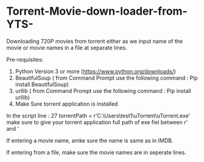 # Torrent-Movie-down-loader-from-YTS-
Downloading 720P movies from torrent either as we input name of the movie or movie names in a file at separate lines.

Pre-requisites:
1) Python Version 3 or more (https://www.python.org/downloads/)
2) BeautifulSoup ( from Command Prompt use the following command : Pip install BeautifulSoup)
3) urllib ( from Command Prompt use the following command : Pip install urllib)
4) Make Sure torrent application is installed

In the script line : 27 torrentPath = r'C:\Users\test1\uTorrent\uTorrent.exe' make sure to give your torrent application full path of exe fiel between r' and '

If entering a movie name, amke sure the name is same as in IMDB.

If entering from a file, make sure the movie names are in seperate lines.
